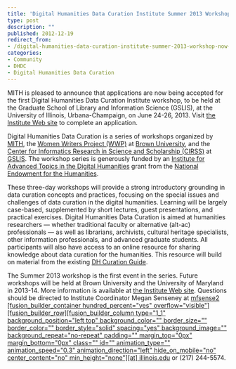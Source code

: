 ```yaml
---
title: 'Digital Humanities Data Curation Institute Summer 2013 Workshop Now Accepting Applications'
type: post
description: ""
published: 2012-12-19
redirect_from: 
- /digital-humanities-data-curation-institute-summer-2013-workshop-now-accepting-applications/
categories:
- Community
- DHDC
- Digital Humanities Data Curation
---
```

MITH is pleased to announce that applications are now being accepted for the first Digital Humanities Data Curation Institute workshop, to be held at the Graduate School of Library and Information Science (GSLIS), at the University of Illinois, Urbana-Champaign, on June 24-26, 2013. Visit [the Institute Web site](http://www.dhcuration.org/institute/ "Digital Humanities Data Curation") to complete an application.

Digital Humanities Data Curation is a series of workshops organized by [MITH](http://mith.umd.edu/), the [Women Writers Project (WWP)](http://www.wwp.brown.edu/) at [Brown University](http://www.brown.edu/), and the [Center for Informatics Research in Science and Scholarship (CIRSS)](http://cirss.lis.illinois.edu/) at [GSLIS](http://lis.illinois.edu/). The workshop series is generously funded by an [Institute for Advanced Topics in the Digital Humanities](http://www.neh.gov/grants/odh/institutes-advanced-topics-in-the-digital-humanities "IATDH") grant from the [National Endowment for the Humanities](http://www.neh.gov "NEH").

These three-day workshops will provide a strong introductory grounding in data curation concepts and practices, focusing on the special issues and challenges of data curation in the digital humanities. Learning will be largely case-based, supplemented by short lectures, guest presentations, and practical exercises. Digital Humanities Data Curation is aimed at humanities researchers — whether traditional faculty or alternative (alt-ac) professionals — as well as librarians, archivists, cultural heritage specialists, other information professionals, and advanced graduate students. All participants will also have access to an online resource for sharing knowledge about data curation for the humanities. This resource will build on material from the existing [DH Curation Guide](http://guide.dhcuration.org/).

The Summer 2013 workshop is the first event in the series. Future workshops will be held at Brown University and the University of Maryland in 2013-14. More information is available at [the Institute Web site](http://www.dhcuration.org/institute/ "Digital Humanities Data Curation"). Questions should be directed to Institute Coordinator Megan Senseney at [mfsense2 \[fusion_builder_container hundred_percent="yes" overflow="visible"\]\[fusion_builder_row\]\[fusion_builder_column type="1_1" background_position="left top" background_color="" border_size="" border_color="" border_style="solid" spacing="yes" background_image="" background_repeat="no-repeat" padding="" margin_top="0px" margin_bottom="0px" class="" id="" animation_type="" animation_speed="0.3" animation_direction="left" hide_on_mobile="no" center_content="no" min_height="none"\]\[at\] illinois.edu](mailto:mfsense2@illinois.edu) or (217) 244-5574.
